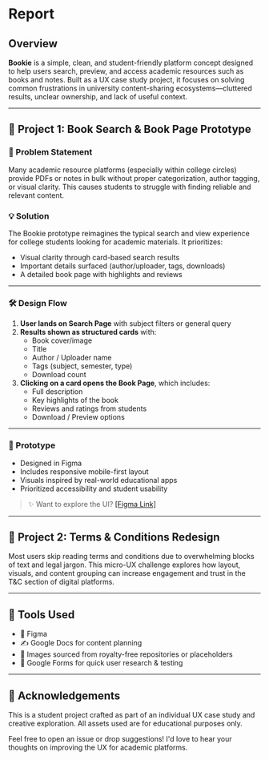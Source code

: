 # Report

## Overview

**Bookie** is a simple, clean, and student-friendly platform concept designed to help users search, preview, and access academic resources such as books and notes. Built as a UX case study project, it focuses on solving common frustrations in university content-sharing ecosystems—cluttered results, unclear ownership, and lack of useful context.

---

## 🔧 Project 1: Book Search & Book Page Prototype

### 🎯 Problem Statement

Many academic resource platforms (especially within college circles) provide PDFs or notes in bulk without proper categorization, author tagging, or visual clarity. This causes students to struggle with finding reliable and relevant content.

### 💡 Solution

The Bookie prototype reimagines the typical search and view experience for college students looking for academic materials. It prioritizes:

- Visual clarity through card-based search results
- Important details surfaced (author/uploader, tags, downloads)
- A detailed book page with highlights and reviews

---

### 🛠️ Design Flow

1. **User lands on Search Page** with subject filters or general query  
2. **Results shown as structured cards** with:
   - Book cover/image
   - Title
   - Author / Uploader name
   - Tags (subject, semester, type)
   - Download count
3. **Clicking on a card opens the Book Page**, which includes:
   - Full description
   - Key highlights of the book
   - Reviews and ratings from students
   - Download / Preview options

---

### 🧪 Prototype

- Designed in Figma  
- Includes responsive mobile-first layout  
- Visuals inspired by real-world educational apps  
- Prioritized accessibility and student usability  

> ✨ Want to explore the UI? [[Figma Link]
](https://www.figma.com/design/EWLIVGiMjy8zF6yISAm5OV/Prism-Studio---Own-Project---Book-Share?node-id=2-980&t=Plql630APwo0292t-1)
---

## 📄 Project 2: Terms & Conditions Redesign

Most users skip reading terms and conditions due to overwhelming blocks of text and legal jargon. This micro-UX challenge explores how layout, visuals, and content grouping can increase engagement and trust in the T&C section of digital platforms.

---

## 🧠 Tools Used

- 🎨 Figma
- ✍️ Google Docs for content planning  
- 📸 Images sourced from royalty-free repositories or placeholders  
- 🧪 Google Forms for quick user research & testing

---

## 🙌 Acknowledgements

This is a student project crafted as part of an individual UX case study and creative exploration. All assets used are for educational purposes only.

Feel free to open an issue or drop suggestions! I'd love to hear your thoughts on improving the UX for academic platforms.

